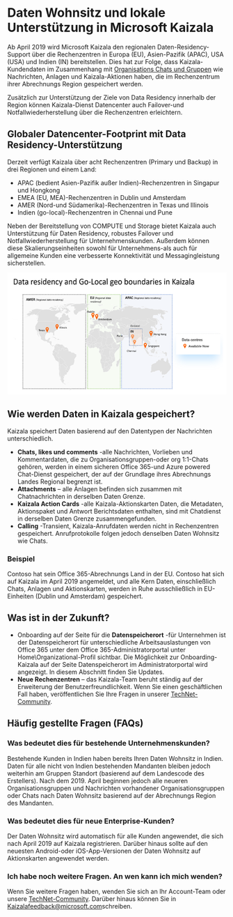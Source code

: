 # <a name="data-residency-and-go-local-support-in-microsoft-kaizala"></a>Daten Wohnsitz und lokale Unterstützung in Microsoft Kaizala

Ab April 2019 wird Microsoft Kaizala den regionalen Daten-Residency-Support über die Rechenzentren in Europa (EU), Asien-Pazifik (APAC), USA (USA) und Indien (IN) bereitstellen. Dies hat zur Folge, dass Kaizala-Kundendaten im Zusammenhang mit [Organisations Chats und Gruppen](https://support.office.com/article/organization-chats-and-groups-in-kaizala-c8a7855c-d232-4914-811c-f6708734dcc3) wie Nachrichten, Anlagen und Kaizala-Aktionen haben, die im Rechenzentrum ihrer Abrechnungs Region gespeichert werden.

Zusätzlich zur Unterstützung der Ziele von Data Residency innerhalb der Region können Kaizala-Dienst Datencenter auch Failover-und Notfallwiederherstellung über die Rechenzentren erleichtern.

## <a name="global-datacenter-footprint-with-data-residency-support"></a>Globaler Datencenter-Footprint mit Data Residency-Unterstützung

Derzeit verfügt Kaizala über acht Rechenzentren (Primary und Backup) in drei Regionen und einem Land:

- APAC (bedient Asien-Pazifik außer Indien)-Rechenzentren in Singapur und Hongkong
- EMEA (EU, MEA)-Rechenzentren in Dublin und Amsterdam
- AMER (Nord-und Südamerika)-Rechenzentren in Texas und Illinois
- Indien (go-local)-Rechenzentren in Chennai und Pune

Neben der Bereitstellung von COMPUTE und Storage bietet Kaizala auch Unterstützung für Daten Residency, robustes Failover und Notfallwiederherstellung für Unternehmenskunden. Außerdem können diese Skalierungseinheiten sowohl für Unternehmens-als auch für allgemeine Kunden eine verbesserte Konnektivität und Messagingleistung sicherstellen. 

![Grafik mit Daten Wohnsitz und lokalen Geo-Begrenzungen in Kaizala](Images/data-residency-geo-boundaries.png)

## <a name="how-is-data-stored-in-kaizala"></a>Wie werden Daten in Kaizala gespeichert?

Kaizala speichert Daten basierend auf den Datentypen der Nachrichten unterschiedlich.

- **Chats, likes und comments** -alle Nachrichten, Vorlieben und Kommentardaten, die zu Organisationsgruppen-oder org 1:1-Chats gehören, werden in einem sicheren Office 365-und Azure powered Chat-Dienst gespeichert, der auf der Grundlage ihres Abrechnungs Landes Regional begrenzt ist.
- **Attachments** – alle Anlagen befinden sich zusammen mit Chatnachrichten in derselben Daten Grenze.
- **Kaizala Action Cards** -alle Kaizala-Aktionskarten Daten, die Metadaten, Aktionspaket und Antwort Berichtsdaten enthalten, sind mit Chatdienst in derselben Daten Grenze zusammengefunden.
- **Calling** -Transient, Kaizala-Anrufdaten werden nicht in Rechenzentren gespeichert. Anrufprotokolle folgen jedoch denselben Daten Wohnsitz wie Chats.

### <a name="example"></a>Beispiel

Contoso hat sein Office 365-Abrechnungs Land in der EU. Contoso hat sich auf Kaizala im April 2019 angemeldet, und alle Kern Daten, einschließlich Chats, Anlagen und Aktionskarten, werden in Ruhe ausschließlich in EU-Einheiten (Dublin und Amsterdam) gespeichert.

## <a name="what-is-in-store-in-future"></a>Was ist in der Zukunft?

- Onboarding auf der Seite für die **Datenspeicherort** -für Unternehmen ist der Datenspeicherort für unterschiedliche Arbeitsauslastungen von Office 365 unter dem Office 365-Administratorportal unter Home\Organizational-Profil sichtbar. Die Möglichkeit zur Onboarding-Kaizala auf der Seite Datenspeicherort im Administratorportal wird angezeigt. In diesem Abschnitt finden Sie Updates.
- **Neue Rechenzentren** – das Kaizala-Team beruht ständig auf der Erweiterung der Benutzerfreundlichkeit. Wenn Sie einen geschäftlichen Fall haben, veröffentlichen Sie Ihre Fragen in unserer [TechNet-Community](https://techcommunity.microsoft.com/t5/Microsoft-Kaizala/ct-p/MicrosoftKaizala).

## <a name="faqs"></a>Häufig gestellte Fragen (FAQs)

### <a name="what-does-it-mean-for-existing-enterprise-customers"></a>Was bedeutet dies für bestehende Unternehmenskunden?

Bestehende Kunden in Indien haben bereits Ihren Daten Wohnsitz in Indien. Daten für alle nicht von Indien bestehenden Mandanten bleiben jedoch weiterhin am Gruppen Standort (basierend auf dem Landescode des Erstellers). Nach dem 2019. April beginnen jedoch alle neueren Organisationsgruppen und Nachrichten vorhandener Organisationsgruppen oder Chats nach Daten Wohnsitz basierend auf der Abrechnungs Region des Mandanten.

### <a name="what-does-it-mean-for-new-enterprise-customers"></a>Was bedeutet dies für neue Enterprise-Kunden?

Der Daten Wohnsitz wird automatisch für alle Kunden angewendet, die sich nach April 2019 auf Kaizala registrieren. Darüber hinaus sollte auf den neuesten Android-oder iOS-App-Versionen der Daten Wohnsitz auf Aktionskarten angewendet werden.
 
### <a name="i-do-have-more-questions-who-do-i-reach-out-to"></a>Ich habe noch weitere Fragen. An wen kann ich mich wenden?

Wenn Sie weitere Fragen haben, wenden Sie sich an Ihr Account-Team oder unsere [TechNet-Community](https://techcommunity.microsoft.com/t5/Microsoft-Kaizala/ct-p/MicrosoftKaizala). Darüber hinaus können Sie in [Kaizalafeedback@microsoft.com](mailto:kaizalafeedback@microsoft.com)schreiben.








